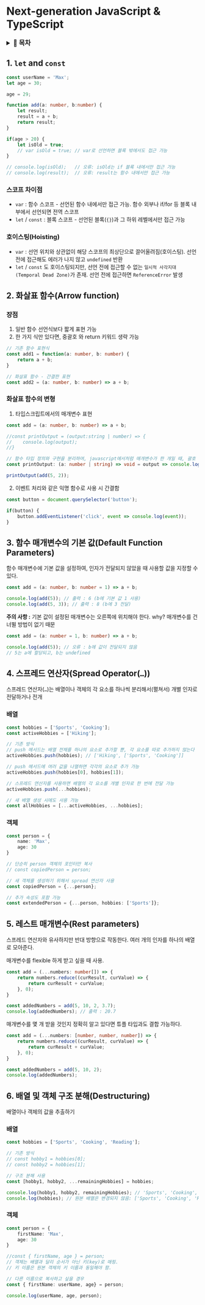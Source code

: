 # Next-generation JavaScript & TypeScript

<details>
<summary style="cursor: pointer; font-weight: bold; font-size: 1.2em;">📑 목차</summary>

- [1. `let`과 `const`](#1-let과-const)
    - [스코프 차이점](#스코프-차이점)
    - [호이스팅(Hoisting)](#호이스팅hoisting)
- [2. 화살표 함수(Arrow function)](#2-화살표-함수arrow-function)
    - [장점](#장점)
    - [화살표 함수의 변형](#화살표-함수의-변형)
- [3. 함수 매개변수의 기본 값(Default Function Parameters)](#3-함수-매개변수의-기본-값default-function-parameters)
- [4. 스프레드 연산자(Spread Operator)](#4-스프레드-연산자spread-operator)
    - [배열](#배열)
    - [객체](#객체)
- [5. 레스트 매개변수(Rest parameters)](#5-레스트-매개변수rest-parameters)
- [6. 배열 및 객체 구조 분해(Destructuring)](#6-배열-및-객체-구조-분해destructuring)
    - [배열](#배열-1)
    - [객체](#객체-1)

</details>

## 1. `let` and `const`

```typescript
const userName = 'Max';
let age = 30;

age = 29;

function add(a: number, b:number) {
    let result;
    result = a + b;
    return result;
}

if(age > 20) {
    let isOld = true;
    // var isOld = true; // var로 선언하면 블록 밖에서도 접근 가능
}

// console.log(isOld);   // 오류: isOld는 if 블록 내에서만 접근 가능
// console.log(result);  // 오류: result는 함수 내에서만 접근 가능
```

### 스코프 차이점

- `var` : 함수 스코프 - 선언된 함수 내에서만 접근 가능. 함수 외부나 if/for 등 블록 내부에서 선언되면 전역 스코프
- `let` / `const` : 블록 스코프 - 선언된 블록(`{}`)과 그 하위 레벨에서만 접근 가능

### 호이스팅(Hoisting)

- `var` : 선언 위치와 상관없이 해당 스코프의 최상단으로 끌어올려짐(호이스팅). 선언 전에 접근해도 에러가 나지 않고 `undefined` 반환
- `let` / `const` 도 호이스팅되지만, 선언 전에 접근할 수 없는 `일시적 사각지대(Temporal Dead Zone)`가 존재. 선언 전에 접근하면 `ReferenceError` 발생

## 2. 화살표 함수(Arrow function)

### 장점

1. 일반 함수 선언식보다 짧게 표현 가능
2. 한 가지 식만 있다면, 중괄호 와 return 키워드 생략 가능

```typescript
// 기존 함수 표현식
const add1 = function(a: number, b: number) {
	return a + b;
}

// 화살표 함수 - 간결한 표현
const add2 = (a: number, b: number) => a + b;
```

### 화살표 함수의 변형

1. 타입스크립트에서의 매개변수 표현

```typescript
const add = (a: number, b: number) => a + b;

//const printOutput = (output:string | number) => {
//    console.log(output);
//}

// 함수 타입 정의와 구현을 분리하여, javascript에서처럼 매개변수가 한 개일 때, 괄호 생략 가능
const printOutput: (a: number | string) => void = output => console.log(output);

printOutput(add(5, 2));
```

2. 이벤트 처리와 같은 익명 함수로 사용 시 간결함

```typescript
const button = document.querySelector('button');

if(button) {
	button.addEventListener('click', event => console.log(event));
}
```

## 3. 함수 매개변수의 기본 값(Default Function Parameters)

함수 매개변수에 기본 값을 설정하여, 인자가 전달되지 않았을 때 사용할 값을 지정할 수 있다.

```typescript
const add = (a: number, b: number = 1) => a + b;

console.log(add(5)); // 출력 : 6 (b에 기본 값 1 사용)
console.log(add(5, 3)); // 출력 : 8 (b에 3 전달)
```

**주의 사항 :** 기본 값이 설정된 매개변수는 오른쪽에 위치해야 한다. why? 매개변수를 건너뛸 방법이 없기 때문

```typescript
const add = (a: number = 1, b: number) => a + b;

console.log(add(5)); // 오류 : b에 값이 전달되지 않음
// 5는 a에 할당되고, b는 undefined
```

## 4. 스프레드 연산자(Spread Operator(`…`))

스프레드 연산자(`…`)는 배열이나 객체의 각 요소를 하나씩 분리해서(펼쳐서) 개별 인자로 전달하거나 전개

### 배열

```typescript
const hobbies = ['Sports', 'Cooking'];
const activeHobbies = ['Hiking'];

// 기존 방식
// push 메서드는 배열 전체를 하나의 요소로 추가할 뿐, 각 요소를 따로 추가하지 않는다
activeHobbies.push(hobbies); // ['Hiking', ['Sports', 'Cooking']]

// push 메서드에 여러 값을 나열하면 각각의 요소로 추가 가능
activeHobbies.push(hobbies[0], hobbies[1]);

// 스프레드 연산자를 사용하면 배열의 각 요소를 개별 인자로 한 번에 전달 가능
activeHobbies.push(...hobbies);

// 새 배열 생성 시에도 사용 가능
const allHobbies = [...activeHobbies, ...hobbies];
```

### 객체

```typescript
const person = {
    name: 'Max',
    age: 30
}

// 단순히 person 객체의 포인터만 복사
// const copiedPerson = person;

// 새 객체를 생성하기 위해서 spread 연산자 사용
const copiedPerson = {...person};

// 추가 속성도 포함 가능
const extendedPerson = {...person, hobbies: ['Sports']};
```

## 5. 레스트 매개변수(Rest parameters)

스프레드 연산자와 유사하지만 반대 방향으로 작동한다. 여러 개의 인자를 하나의 배열로 모아준다.

매개변수를 flexible 하게 받고 싶을 때 사용.

```typescript
const add = (...numbers: number[]) => {
	return numbers.reduce((curResult, curValue) => {
		return curResult + curValue;
	}, 0);
}

const addedNumbers = add(5, 10, 2, 3.7);
console.log(addedNumbers); // 출력 : 20.7
```

매개변수를 몇 개 받을 것인지 정확히 알고 있다면 튜플 타입과도 결합 가능하다.

```typescript
const add = (...numbers: [number, number, number]) => {
	return numbers.reduce((curResult, curValue) => {
		return curResult + curValue;
	}, 0);
}

const addedNumbers = add(5, 10, 2);
console.log(addedNumbers);
```

## 6. 배열 및 객체 구조 분해(Destructuring)

배열이나 객체의 값을 추출하기

### 배열

```typescript
const hobbies = ['Sports', 'Cooking', 'Reading'];

// 기존 방식
// const hobby1 = hobbies[0];
// const hobby2 = hobbies[1];

// 구조 분해 사용
const [hobby1, hobby2, ...remainingHobbies] = hobbies;

console.log(hobby1, hobby2, remainingHobbies); // 'Sports', 'Cooking', ['Reading']
console.log(hobbies); // 원본 배열은 변경되지 않음: ['Sports', 'Cooking', 'Reading']
```

### 객체

```typescript
const person = {
    firstName: 'Max',
    age: 30
}

//const { firstName, age } = person;
// 객체는 배열과 달리 순서가 아닌 키(key)로 매핑.
// 키 이름은 원본 객체의 키 이름과 동일해야 함.

// 다른 이름으로 복사하고 싶을 경우
const { firstName: userName, age} = person;

console.log(userName, age, person);
```
